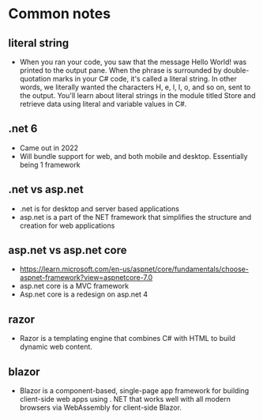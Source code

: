 # Common notes

## literal string

* When you ran your code, you saw that the message Hello World! was printed to the output pane. When the phrase is surrounded by double-quotation marks in your C# code, it's called a literal string. In other words, we literally wanted the characters H, e, l, l, o, and so on, sent to the output. You'll learn about literal strings in the module titled Store and retrieve data using literal and variable values in C#.

## .net 6

* Came out in 2022 
* Will bundle support for web, and both mobile and desktop. Essentially being 1 framework

## .net vs asp.net

* .net is for desktop and server based applications
* asp.net is a part of the NET framework that simplifies the structure and creation for web applications

## asp.net vs asp.net core

* https://learn.microsoft.com/en-us/aspnet/core/fundamentals/choose-aspnet-framework?view=aspnetcore-7.0
* asp.net core is a MVC framework
* Asp.net core is a redesign on asp.net 4

## razor

* Razor is a templating engine that combines C# with HTML to build dynamic web content.

## blazor

* Blazor is a component-based, single-page app framework for building client-side web apps using . NET that works well with all modern browsers via WebAssembly for client-side Blazor.
